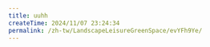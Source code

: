 ```yaml
---
title: uuhh
createTime: 2024/11/07 23:24:34
permalink: /zh-tw/LandscapeLeisureGreenSpace/evYFh9Ye/
---
```

